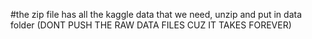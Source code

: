 #the zip file has all the kaggle data that we need, unzip and put in data folder (DONT PUSH THE RAW DATA FILES CUZ IT TAKES FOREVER)